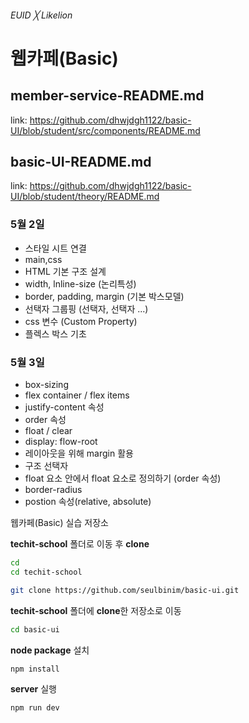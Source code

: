 ###### EUID ╳ Likelion

# 웹카페(Basic)

## member-service-README.md
link: https://github.com/dhwjdgh1122/basic-UI/blob/student/src/components/README.md

## basic-UI-README.md
link: https://github.com/dhwjdgh1122/basic-UI/blob/student/theory/README.md
 ### 5월 2일
- 스타일 시트 연결
- main,css
- HTML 기본 구조 설계
- width, lnline-size (논리특성)
- border, padding, margin (기본 박스모델)
- 선택자 그룹핑 (선택자, 선택자 ...)
- css 변수 (Custom Property) 
- 플렉스 박스 기초


 ### 5월 3일
- box-sizing
- flex container / flex items
- justify-content 속성
- order 속성
- float / clear
- display: flow-root
- 레이아웃을 위해 margin 활용
- 구조 선택자
- float 요소 안에서 float 요소로 정의하기 (order 속성)
- border-radius
- postion 속성(relative, absolute)

웹카페(Basic) 실습 저장소

**techit-school** 폴더로 이동 후 **clone** 

```sh
cd
cd techit-school
```

```sh
git clone https://github.com/seulbinim/basic-ui.git
```

**techit-school** 폴더에 **clone**한 저장소로 이동   

```sh
cd basic-ui
```

**node package** 설치   

```sh
npm install
```

**server** 실행   

```sh
npm run dev
```